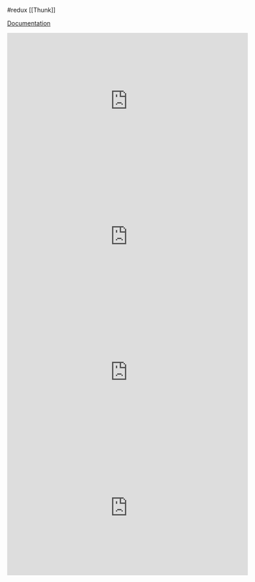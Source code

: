 
#redux [[Thunk]]

[Documentation](https://redux.js.org/usage/usage-with-typescript#type-checking-redux-thunks)

<iframe width="560" height="315" src="https://www.youtube.com/embed/566_L9Gxo20" title="YouTube video player" frameborder="0" allow="accelerometer; autoplay; clipboard-write; encrypted-media; gyroscope; picture-in-picture; web-share" allowfullscreen></iframe>

<iframe width="560" height="315" src="https://www.youtube.com/embed/HQrkNH050k8" title="YouTube video player" frameborder="0" allow="accelerometer; autoplay; clipboard-write; encrypted-media; gyroscope; picture-in-picture; web-share" allowfullscreen></iframe>

<iframe width="560" height="315" src="https://www.youtube.com/embed/8zg1fpAmKmo" title="YouTube video player" frameborder="0" allow="accelerometer; autoplay; clipboard-write; encrypted-media; gyroscope; picture-in-picture; web-share" allowfullscreen></iframe>


<iframe width="560" height="315" src="https://www.youtube.com/embed/WZzHAuIP3gg" title="YouTube video player" frameborder="0" allow="accelerometer; autoplay; clipboard-write; encrypted-media; gyroscope; picture-in-picture" allowfullscreen></iframe>

